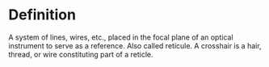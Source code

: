 # Definition

A system of lines, wires, etc., placed in the focal plane of an optical
instrument to serve as a reference. Also called reticule. A crosshair is
a hair, thread, or wire constituting part of a reticle.
